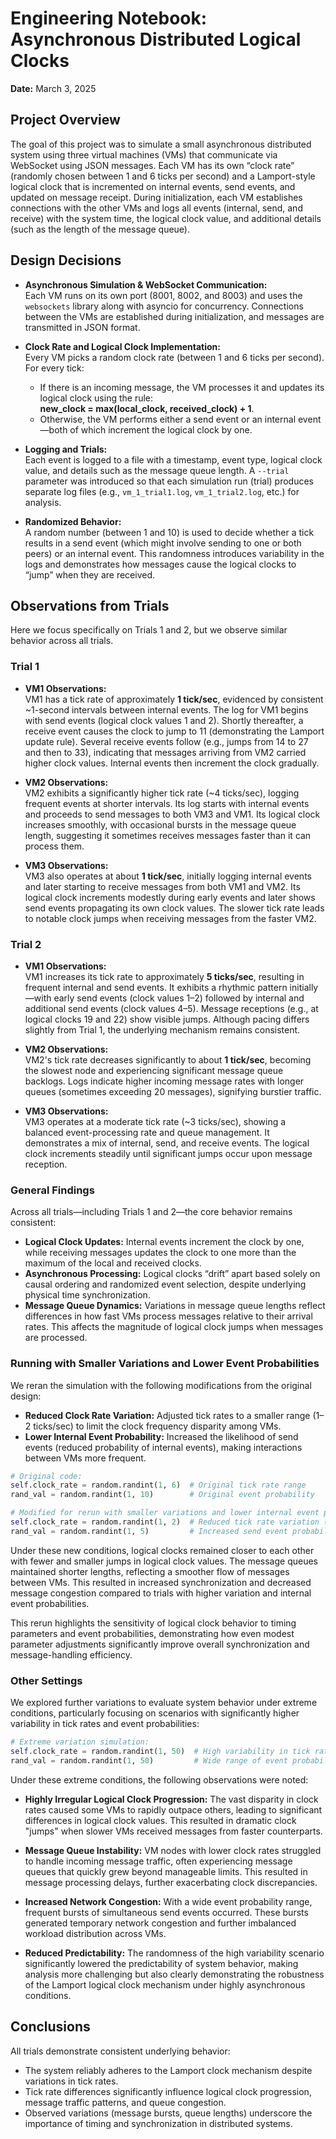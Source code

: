 # Engineering Notebook: Asynchronous Distributed Logical Clocks

**Date:** March 3, 2025

## Project Overview
The goal of this project was to simulate a small asynchronous distributed system using three virtual machines (VMs) that communicate via WebSocket using JSON messages. Each VM has its own “clock rate” (randomly chosen between 1 and 6 ticks per second) and a Lamport-style logical clock that is incremented on internal events, send events, and updated on message receipt. During initialization, each VM establishes connections with the other VMs and logs all events (internal, send, and receive) with the system time, the logical clock value, and additional details (such as the length of the message queue).

## Design Decisions
- **Asynchronous Simulation & WebSocket Communication:**  
  Each VM runs on its own port (8001, 8002, and 8003) and uses the `websockets` library along with asyncio for concurrency. Connections between the VMs are established during initialization, and messages are transmitted in JSON format.

- **Clock Rate and Logical Clock Implementation:**  
  Every VM picks a random clock rate (between 1 and 6 ticks per second). For every tick:
  - If there is an incoming message, the VM processes it and updates its logical clock using the rule:  
    **new_clock = max(local_clock, received_clock) + 1**.
  - Otherwise, the VM performs either a send event or an internal event—both of which increment the logical clock by one.

- **Logging and Trials:**  
  Each event is logged to a file with a timestamp, event type, logical clock value, and details such as the message queue length. A `--trial` parameter was introduced so that each simulation run (trial) produces separate log files (e.g., `vm_1_trial1.log`, `vm_1_trial2.log`, etc.) for analysis.

- **Randomized Behavior:**  
  A random number (between 1 and 10) is used to decide whether a tick results in a send event (which might involve sending to one or both peers) or an internal event. This randomness introduces variability in the logs and demonstrates how messages cause the logical clocks to “jump” when they are received.

## Observations from Trials

Here we focus specifically on Trials 1 and 2, but we observe similar behavior across all trials.

### Trial 1
- **VM1 Observations:**  
  VM1 has a tick rate of approximately **1 tick/sec**, evidenced by consistent ~1-second intervals between internal events. The log for VM1 begins with send events (logical clock values 1 and 2). Shortly thereafter, a receive event causes the clock to jump to 11 (demonstrating the Lamport update rule). Several receive events follow (e.g., jumps from 14 to 27 and then to 33), indicating that messages arriving from VM2 carried higher clock values. Internal events then increment the clock gradually.

- **VM2 Observations:**  
  VM2 exhibits a significantly higher tick rate (~4 ticks/sec), logging frequent events at shorter intervals. Its log starts with internal events and proceeds to send messages to both VM3 and VM1. Its logical clock increases smoothly, with occasional bursts in the message queue length, suggesting it sometimes receives messages faster than it can process them.

- **VM3 Observations:**  
  VM3 also operates at about **1 tick/sec**, initially logging internal events and later starting to receive messages from both VM1 and VM2. Its logical clock increments modestly during early events and later shows send events propagating its own clock values. The slower tick rate leads to notable clock jumps when receiving messages from the faster VM2.

### Trial 2
- **VM1 Observations:**  
  VM1 increases its tick rate to approximately **5 ticks/sec**, resulting in frequent internal and send events. It exhibits a rhythmic pattern initially—with early send events (clock values 1–2) followed by internal and additional send events (clock values 4–5). Message receptions (e.g., at logical clocks 19 and 22) show visible jumps. Although pacing differs slightly from Trial 1, the underlying mechanism remains consistent.

- **VM2 Observations:**  
  VM2's tick rate decreases significantly to about **1 tick/sec**, becoming the slowest node and experiencing significant message queue backlogs. Logs indicate higher incoming message rates with longer queues (sometimes exceeding 20 messages), signifying burstier traffic.

- **VM3 Observations:**  
  VM3 operates at a moderate tick rate (~3 ticks/sec), showing a balanced event-processing rate and queue management. It demonstrates a mix of internal, send, and receive events. The logical clock increments steadily until significant jumps occur upon message reception.

### General Findings
Across all trials—including Trials 1 and 2—the core behavior remains consistent:
- **Logical Clock Updates:** Internal events increment the clock by one, while receiving messages updates the clock to one more than the maximum of the local and received clocks.
- **Asynchronous Processing:** Logical clocks “drift” apart based solely on causal ordering and randomized event selection, despite underlying physical time synchronization.
- **Message Queue Dynamics:** Variations in message queue lengths reflect differences in how fast VMs process messages relative to their arrival rates. This affects the magnitude of logical clock jumps when messages are processed.

### Running with Smaller Variations and Lower Event Probabilities
We reran the simulation with the following modifications from the original design:
- **Reduced Clock Rate Variation:** Adjusted tick rates to a smaller range (1–2 ticks/sec) to limit the clock frequency disparity among VMs.
- **Lower Internal Event Probability:** Increased the likelihood of send events (reduced probability of internal events), making interactions between VMs more frequent.

```python
# Original code:
self.clock_rate = random.randint(1, 6)  # Original tick rate range
rand_val = random.randint(1, 10)        # Original event probability

# Modified for rerun with smaller variations and lower internal event probability:
self.clock_rate = random.randint(1, 2)  # Reduced tick rate variation (1–2 ticks/sec)
rand_val = random.randint(1, 5)         # Increased send event probability (e.g., internal events less likely)
```

Under these new conditions, logical clocks remained closer to each other with fewer and smaller jumps in logical clock values. The message queues maintained shorter lengths, reflecting a smoother flow of messages between VMs. This resulted in increased synchronization and decreased message congestion compared to trials with higher variation and internal event probabilities.

This rerun highlights the sensitivity of logical clock behavior to timing parameters and event probabilities, demonstrating how even modest parameter adjustments significantly improve overall synchronization and message-handling efficiency.

### Other Settings

We explored further variations to evaluate system behavior under extreme conditions, particularly focusing on scenarios with significantly higher variability in tick rates and event probabilities:

```python
# Extreme variation simulation:
self.clock_rate = random.randint(1, 50)  # High variability in tick rate (1-50 ticks/sec)
rand_val = random.randint(1, 50)         # Wide range of event probabilities
```

Under these extreme conditions, the following observations were noted:

- **Highly Irregular Logical Clock Progression:**
  The vast disparity in clock rates caused some VMs to rapidly outpace others, leading to significant differences in logical clock values. This resulted in dramatic clock "jumps" when slower VMs received messages from faster counterparts.

- **Message Queue Instability:**
  VM nodes with lower clock rates struggled to handle incoming message traffic, often experiencing message queues that quickly grew beyond manageable limits. This resulted in message processing delays, further exacerbating clock discrepancies.

- **Increased Network Congestion:**
  With a wide event probability range, frequent bursts of simultaneous send events occurred. These bursts generated temporary network congestion and further imbalanced workload distribution across VMs.

- **Reduced Predictability:**
  The randomness of the high variability scenario significantly lowered the predictability of system behavior, making analysis more challenging but also clearly demonstrating the robustness of the Lamport logical clock mechanism under highly asynchronous conditions.

## Conclusions
All trials demonstrate consistent underlying behavior:
- The system reliably adheres to the Lamport clock mechanism despite variations in tick rates.
- Tick rate differences significantly influence logical clock progression, message traffic patterns, and queue congestion.
- Observed variations (message bursts, queue lengths) underscore the importance of timing and synchronization in distributed systems.

